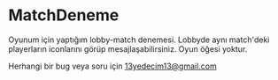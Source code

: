 # MatchDeneme
Oyunum için yaptığım lobby-match denemesi. Lobbyde aynı match'deki playerların iconlarını görüp mesajlaşabilirsiniz. Oyun öğesi yoktur.

Herhangi bir bug veya soru için 13yedecim13@gmail.com

